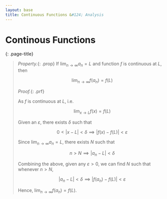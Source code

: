 ```yaml
---
layout: base
title: Continuous Functions &#124; Analysis
---
```


# Continous Functions
{: .page-title}

> *Property.*{: .prop}
> If $\lim_{n \to \infty} a_n = L$ and function $f$ is continuous at $L$, then
>
> $$
  \lim_{n \to \infty} f(a_n) = f(L)
  $$
>
> *Proof.*{: .prf}
>
> As $f$ is continuous at $L$, i.e.
>
> $$
  \lim_{x \to L} f(x) = f(L)
  $$
>
> Given an $\varepsilon$, there exists $\delta$ such that
>
> $$
  0 < |x - L| < \delta \implies |f(x) - f(L)| < \varepsilon
  $$
>
> Since $\lim_{n \to \infty} a_n = L$, there exists $N$ such that
>
> $$
  n > N \implies |a_n - L| < \delta
  $$
>
> Combining the above, given any $\varepsilon > 0$, we can find $N$ such that whenever $n > N$,
>
> $$
  |a_n - L| < \delta \implies |f(a_n) - f(L)| < \varepsilon
  $$
>
> Hence, $\lim_{n \to \infty} f(a_n) = f(L)$.
